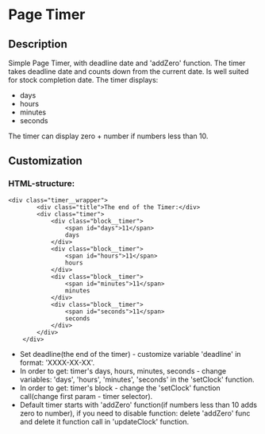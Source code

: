 # Page Timer

## Description
Simple Page Timer, with deadline date and 'addZero' function. The timer takes deadline date and counts down from the current date. Is well suited for stock completion date. The timer displays:

* days
* hours
* minutes
* seconds

The timer can display zero + number if numbers less than 10.

## Customization
### HTML-structure:
```
<div class="timer__wrapper">
        <div class="title">The end of the Timer:</div>
        <div class="timer">
            <div class="block__timer">
                <span id="days">11</span>
                days
            </div>
            <div class="block__timer">
                <span id="hours">11</span>
                hours
            </div>
            <div class="block__timer">
                <span id="minutes">11</span>
                minutes
            </div>
            <div class="block__timer">
                <span id="seconds">11</span>
                seconds
            </div>
        </div>
    </div>
```

* Set deadline(the end of the timer) - customize variable 'deadline' in format: 'XXXX-XX-XX'.
* In order to get: timer's days, hours, minutes, seconds - change variables: 'days', 'hours', 'minutes', 'seconds' in the 'setClock' function.
* In order to get: timer's block - change the 'setClock' function call(change first param - timer selector).
* Default timer starts with 'addZero' function(if numbers less than 10 adds zero to number), if you need to disable function: delete 'addZero' func and delete it function call in 'updateClock' function. 
